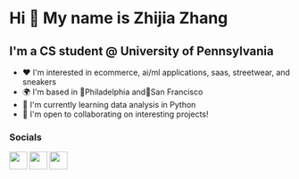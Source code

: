 Hi 👋 My name is Zhijia Zhang
=============================

I'm a CS student @ University of Pennsylvania
---------------------------------------------

* ❤️   I'm interested in ecommerce, ai/ml applications, saas, streetwear, and sneakers
* 🌍  I'm based in 📍Philadelphia and📍San Francisco
* 🧠  I'm currently learning data analysis in Python
* 🤝  I'm open to collaborating on interesting projects!


### Socials

<p align="left"> <a href="https://discord.com/users/zz#4143" target="_blank" rel="noreferrer"><img src="https://raw.githubusercontent.com/danielcranney/readme-generator/main/public/icons/socials/discord.svg" width="32" height="32" /></a> <a href="https://www.github.com/zhijiazhang" target="_blank" rel="noreferrer"><img src="https://raw.githubusercontent.com/danielcranney/readme-generator/main/public/icons/socials/github.svg" width="32" height="32" /></a> <a href="https://www.linkedin.com/in/zhijiazhang" target="_blank" rel="noreferrer"><img src="https://raw.githubusercontent.com/danielcranney/readme-generator/main/public/icons/socials/linkedin.svg" width="32" height="32" /></a></p>
